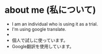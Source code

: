 # about me (私について)
- I am an individual who is using it as a trial. 
- I'm using google translate.
-
- 個人で試しに使っています。
- Google翻訳を使用しています。
